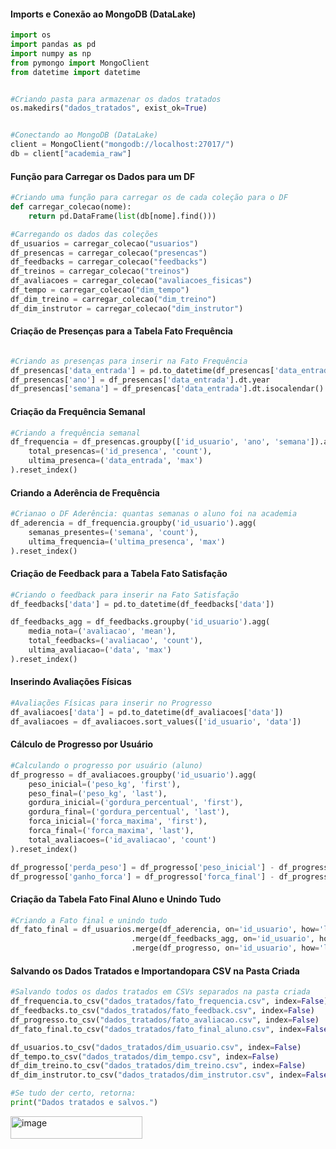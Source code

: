#### Imports e Conexão ao MongoDB (DataLake)

```python
import os
import pandas as pd
import numpy as np
from pymongo import MongoClient
from datetime import datetime


#Criando pasta para armazenar os dados tratados
os.makedirs("dados_tratados", exist_ok=True)


#Conectando ao MongoDB (DataLake)
client = MongoClient("mongodb://localhost:27017/")
db = client["academia_raw"]
```

#### Função para Carregar os Dados para um DF

```python
#Criando uma função para carregar os de cada coleção para o DF
def carregar_colecao(nome):
    return pd.DataFrame(list(db[nome].find()))

#Carregando os dados das coleções
df_usuarios = carregar_colecao("usuarios")
df_presencas = carregar_colecao("presencas")
df_feedbacks = carregar_colecao("feedbacks")
df_treinos = carregar_colecao("treinos")
df_avaliacoes = carregar_colecao("avaliacoes_fisicas")
df_tempo = carregar_colecao("dim_tempo")
df_dim_treino = carregar_colecao("dim_treino")
df_dim_instrutor = carregar_colecao("dim_instrutor")
```

#### Criação de Presenças para a Tabela Fato Frequência

```python

#Criando as presenças para inserir na Fato Frequência
df_presencas['data_entrada'] = pd.to_datetime(df_presencas['data_entrada'])
df_presencas['ano'] = df_presencas['data_entrada'].dt.year
df_presencas['semana'] = df_presencas['data_entrada'].dt.isocalendar().week
```

#### Criação da Frequência Semanal

```python
#Criando a frequência semanal
df_frequencia = df_presencas.groupby(['id_usuario', 'ano', 'semana']).agg(
    total_presencas=('id_presenca', 'count'),
    ultima_presenca=('data_entrada', 'max')
).reset_index()
```

#### Criando a Aderência de Frequência

```python
#Crianao o DF Aderência: quantas semanas o aluno foi na academia
df_aderencia = df_frequencia.groupby('id_usuario').agg(
    semanas_presentes=('semana', 'count'),
    ultima_frequencia=('ultima_presenca', 'max')
).reset_index()
```

#### Criação de Feedback para a Tabela Fato Satisfação

```python
#Criando o feedback para inserir na Fato Satisfação
df_feedbacks['data'] = pd.to_datetime(df_feedbacks['data'])

df_feedbacks_agg = df_feedbacks.groupby('id_usuario').agg(
    media_nota=('avaliacao', 'mean'),
    total_feedbacks=('avaliacao', 'count'),
    ultima_avaliacao=('data', 'max')
).reset_index()
```

#### Inserindo Avaliações Físicas

```python
#Avaliações Físicas para inserir no Progresso
df_avaliacoes['data'] = pd.to_datetime(df_avaliacoes['data'])
df_avaliacoes = df_avaliacoes.sort_values(['id_usuario', 'data'])
```

#### Cálculo de Progresso por Usuário

```python
#Calculando o progresso por usuário (aluno)
df_progresso = df_avaliacoes.groupby('id_usuario').agg(
    peso_inicial=('peso_kg', 'first'),
    peso_final=('peso_kg', 'last'),
    gordura_inicial=('gordura_percentual', 'first'),
    gordura_final=('gordura_percentual', 'last'),
    forca_inicial=('forca_maxima', 'first'),
    forca_final=('forca_maxima', 'last'),
    total_avaliacoes=('id_avaliacao', 'count')
).reset_index()

df_progresso['perda_peso'] = df_progresso['peso_inicial'] - df_progresso['peso_final']
df_progresso['ganho_forca'] = df_progresso['forca_final'] - df_progresso['forca_inicial']
```

#### Criação da Tabela Fato Final Aluno e Unindo Tudo

```python
#Criando a Fato final e unindo tudo
df_fato_final = df_usuarios.merge(df_aderencia, on='id_usuario', how='left') \
                           .merge(df_feedbacks_agg, on='id_usuario', how='left') \
                           .merge(df_progresso, on='id_usuario', how='left')
```

#### Salvando os Dados Tratados e Importandopara CSV na Pasta Criada

```python
#Salvando todos os dados tratados em CSVs separados na pasta criada
df_frequencia.to_csv("dados_tratados/fato_frequencia.csv", index=False)
df_feedbacks.to_csv("dados_tratados/fato_feedback.csv", index=False)
df_progresso.to_csv("dados_tratados/fato_avaliacao.csv", index=False)
df_fato_final.to_csv("dados_tratados/fato_final_aluno.csv", index=False)

df_usuarios.to_csv("dados_tratados/dim_usuario.csv", index=False)
df_tempo.to_csv("dados_tratados/dim_tempo.csv", index=False)
df_dim_treino.to_csv("dados_tratados/dim_treino.csv", index=False)
df_dim_instrutor.to_csv("dados_tratados/dim_instrutor.csv", index=False)

#Se tudo der certo, retorna:
print("Dados tratados e salvos.")
```

<img width="211" height="36" alt="image" src="https://github.com/user-attachments/assets/9ebd223a-0779-4908-b970-e981002f91be" />
